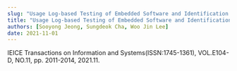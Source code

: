 ```yaml
---
slug: "Usage Log-based Testing of Embedded Software and Identification of Dependencies among Environmental Components"
title: "Usage Log-based Testing of Embedded Software and Identification of Dependencies among Environmental Components"
authors: [Sooyong Jeong, Sungdeok Cha, Woo Jin Lee]
date: 2021-11-01
---
```


IEICE Transactions on Information and Systems(ISSN:1745-1361), VOL.E104-D, NO.11, pp. 2011-2014, 2021.11.

